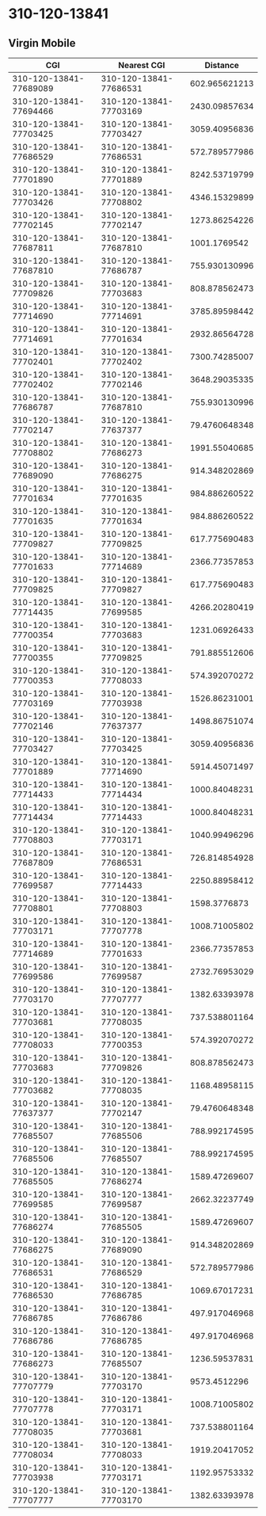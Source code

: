 # 310-120-13841
## Virgin Mobile


| CGI | Nearest CGI | Distance |
|-----|-------------|----------|
| 310-120-13841-77689089 | 310-120-13841-77686531 | 602.965621213 |
| 310-120-13841-77694466 | 310-120-13841-77703169 | 2430.09857634 |
| 310-120-13841-77703425 | 310-120-13841-77703427 | 3059.40956836 |
| 310-120-13841-77686529 | 310-120-13841-77686531 | 572.789577986 |
| 310-120-13841-77701890 | 310-120-13841-77701889 | 8242.53719799 |
| 310-120-13841-77703426 | 310-120-13841-77708802 | 4346.15329899 |
| 310-120-13841-77702145 | 310-120-13841-77702147 | 1273.86254226 |
| 310-120-13841-77687811 | 310-120-13841-77687810 | 1001.1769542 |
| 310-120-13841-77687810 | 310-120-13841-77686787 | 755.930130996 |
| 310-120-13841-77709826 | 310-120-13841-77703683 | 808.878562473 |
| 310-120-13841-77714690 | 310-120-13841-77714691 | 3785.89598442 |
| 310-120-13841-77714691 | 310-120-13841-77701634 | 2932.86564728 |
| 310-120-13841-77702401 | 310-120-13841-77702402 | 7300.74285007 |
| 310-120-13841-77702402 | 310-120-13841-77702146 | 3648.29035335 |
| 310-120-13841-77686787 | 310-120-13841-77687810 | 755.930130996 |
| 310-120-13841-77702147 | 310-120-13841-77637377 | 79.4760648348 |
| 310-120-13841-77708802 | 310-120-13841-77686273 | 1991.55040685 |
| 310-120-13841-77689090 | 310-120-13841-77686275 | 914.348202869 |
| 310-120-13841-77701634 | 310-120-13841-77701635 | 984.886260522 |
| 310-120-13841-77701635 | 310-120-13841-77701634 | 984.886260522 |
| 310-120-13841-77709827 | 310-120-13841-77709825 | 617.775690483 |
| 310-120-13841-77701633 | 310-120-13841-77714689 | 2366.77357853 |
| 310-120-13841-77709825 | 310-120-13841-77709827 | 617.775690483 |
| 310-120-13841-77714435 | 310-120-13841-77699585 | 4266.20280419 |
| 310-120-13841-77700354 | 310-120-13841-77703683 | 1231.06926433 |
| 310-120-13841-77700355 | 310-120-13841-77709825 | 791.885512606 |
| 310-120-13841-77700353 | 310-120-13841-77708033 | 574.392070272 |
| 310-120-13841-77703169 | 310-120-13841-77703938 | 1526.86231001 |
| 310-120-13841-77702146 | 310-120-13841-77637377 | 1498.86751074 |
| 310-120-13841-77703427 | 310-120-13841-77703425 | 3059.40956836 |
| 310-120-13841-77701889 | 310-120-13841-77714690 | 5914.45071497 |
| 310-120-13841-77714433 | 310-120-13841-77714434 | 1000.84048231 |
| 310-120-13841-77714434 | 310-120-13841-77714433 | 1000.84048231 |
| 310-120-13841-77708803 | 310-120-13841-77703171 | 1040.99496296 |
| 310-120-13841-77687809 | 310-120-13841-77686531 | 726.814854928 |
| 310-120-13841-77699587 | 310-120-13841-77714433 | 2250.88958412 |
| 310-120-13841-77708801 | 310-120-13841-77708803 | 1598.3776873 |
| 310-120-13841-77703171 | 310-120-13841-77707778 | 1008.71005802 |
| 310-120-13841-77714689 | 310-120-13841-77701633 | 2366.77357853 |
| 310-120-13841-77699586 | 310-120-13841-77699587 | 2732.76953029 |
| 310-120-13841-77703170 | 310-120-13841-77707777 | 1382.63393978 |
| 310-120-13841-77703681 | 310-120-13841-77708035 | 737.538801164 |
| 310-120-13841-77708033 | 310-120-13841-77700353 | 574.392070272 |
| 310-120-13841-77703683 | 310-120-13841-77709826 | 808.878562473 |
| 310-120-13841-77703682 | 310-120-13841-77708035 | 1168.48958115 |
| 310-120-13841-77637377 | 310-120-13841-77702147 | 79.4760648348 |
| 310-120-13841-77685507 | 310-120-13841-77685506 | 788.992174595 |
| 310-120-13841-77685506 | 310-120-13841-77685507 | 788.992174595 |
| 310-120-13841-77685505 | 310-120-13841-77686274 | 1589.47269607 |
| 310-120-13841-77699585 | 310-120-13841-77699587 | 2662.32237749 |
| 310-120-13841-77686274 | 310-120-13841-77685505 | 1589.47269607 |
| 310-120-13841-77686275 | 310-120-13841-77689090 | 914.348202869 |
| 310-120-13841-77686531 | 310-120-13841-77686529 | 572.789577986 |
| 310-120-13841-77686530 | 310-120-13841-77686785 | 1069.67017231 |
| 310-120-13841-77686785 | 310-120-13841-77686786 | 497.917046968 |
| 310-120-13841-77686786 | 310-120-13841-77686785 | 497.917046968 |
| 310-120-13841-77686273 | 310-120-13841-77685507 | 1236.59537831 |
| 310-120-13841-77707779 | 310-120-13841-77703170 | 9573.4512296 |
| 310-120-13841-77707778 | 310-120-13841-77703171 | 1008.71005802 |
| 310-120-13841-77708035 | 310-120-13841-77703681 | 737.538801164 |
| 310-120-13841-77708034 | 310-120-13841-77708033 | 1919.20417052 |
| 310-120-13841-77703938 | 310-120-13841-77703171 | 1192.95753332 |
| 310-120-13841-77707777 | 310-120-13841-77703170 | 1382.63393978 |
